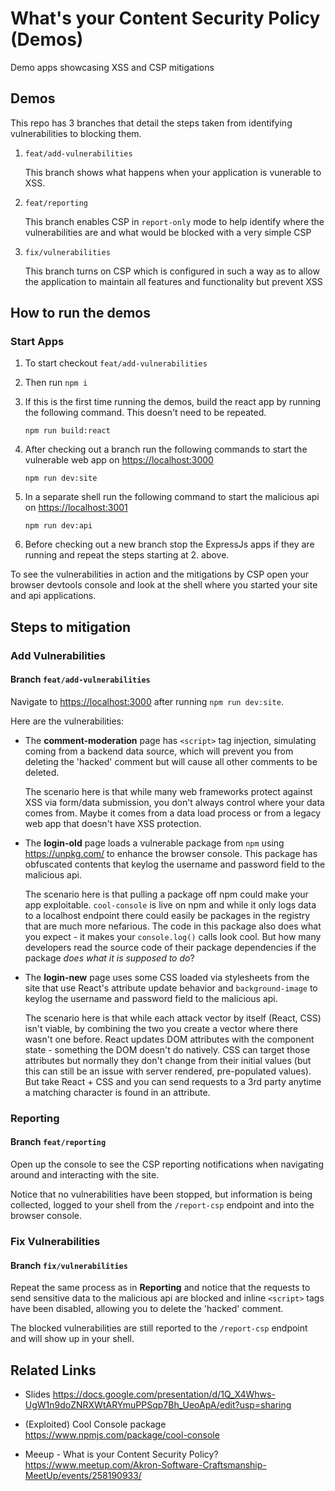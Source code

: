 # What's your Content Security Policy (Demos)

Demo apps showcasing XSS and CSP mitigations

## Demos

This repo has 3 branches that detail the steps taken from identifying vulnerabilities to blocking them.

1. `feat/add-vulnerabilities`

   This branch shows what happens when your application is vunerable to XSS.

2. `feat/reporting`

   This branch enables CSP in `report-only` mode to help identify where the vulnerabilities are and what would be blocked with a very simple CSP

3. `fix/vulnerabilities`

   This branch turns on CSP which is configured in such a way as to allow the application to maintain all features and functionality but prevent XSS

## How to run the demos

### Start Apps

1. To start checkout `feat/add-vulnerabilities`

1. Then run `npm i`

1. If this is the first time running the demos, build the react app by running the following command. This doesn't need to be repeated.

   `npm run build:react`

1. After checking out a branch run the following commands to start the vulnerable web app on <https://localhost:3000>

   `npm run dev:site`

1. In a separate shell run the following command to start the malicious api on <https://localhost:3001>

   `npm run dev:api`

1. Before checking out a new branch stop the ExpressJs apps if they are running and repeat the steps starting at 2. above.

To see the vulnerabilities in action and the mitigations by CSP open your browser devtools console and look at the shell where you started your site and api applications.

## Steps to mitigation

### Add Vulnerabilities

#### Branch `feat/add-vulnerabilities`

Navigate to <https://localhost:3000> after running `npm run dev:site`.

Here are the vulnerabilities:

- The **comment-moderation** page has `<script>` tag injection, simulating coming from a backend data source, which will prevent you from deleting the 'hacked' comment but will cause all other comments to be deleted.

  The scenario here is that while many web frameworks protect against XSS via form/data submission, you don't always control where your data comes from. Maybe it comes from a data load process or from a legacy web app that doesn't have XSS protection.

- The **login-old** page loads a vulnerable package from `npm` using <https://unpkg.com/> to enhance the browser console. This package has obfuscated contents that keylog the username and password field to the malicious api.

  The scenario here is that pulling a package off npm could make your app exploitable. `cool-console` is live on npm and while it only logs data to a localhost endpoint there could easily be packages in the registry that are much more nefarious. The code in this package also does what you expect - it makes your `console.log()` calls look cool. But how many developers read the source code of their package dependencies if the package _does what it is supposed to do_?

- The **login-new** page uses some CSS loaded via stylesheets from the site that use React's attribute update behavior and `background-image` to keylog the username and password field to the malicious api.

  The scenario here is that while each attack vector by itself (React, CSS) isn't viable, by combining the two you create a vector where there wasn't one before. React updates DOM attributes with the component state - something the DOM doesn't do natively. CSS can target those attributes but normally they don't change from their initial values (but this can still be an issue with server rendered, pre-populated values). But take React + CSS and you can send requests to a 3rd party anytime a matching character is found in an attribute.

### Reporting

#### Branch `feat/reporting`

Open up the console to see the CSP reporting notifications when navigating around and interacting with the site.

Notice that no vulnerabilities have been stopped, but information is being collected, logged to your shell from the `/report-csp` endpoint and into the browser console.

### Fix Vulnerabilities

#### Branch `fix/vulnerabilities`

Repeat the same process as in **Reporting** and notice that the requests to send sensitive data to the malicious api are blocked and inline `<script>` tags have been disabled, allowing you to delete the 'hacked' comment.

The blocked vulnerabilities are still reported to the `/report-csp` endpoint and will show up in your shell.

## Related Links

- Slides <https://docs.google.com/presentation/d/1Q_X4Whws-UgW1n9doZNRXWtARYmuPPSqp7Bh_UeoApA/edit?usp=sharing>

- (Exploited) Cool Console package <https://www.npmjs.com/package/cool-console>

- Meeup - What is your Content Security Policy? <https://www.meetup.com/Akron-Software-Craftsmanship-MeetUp/events/258190933/>
